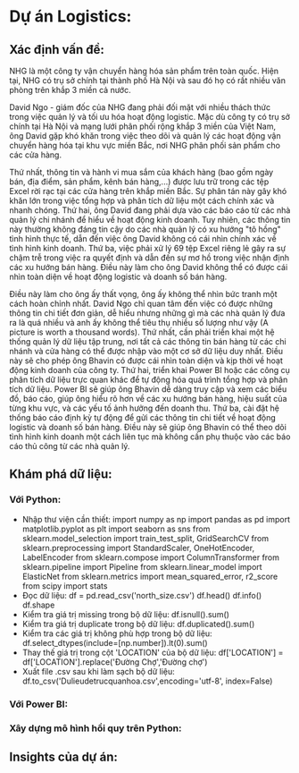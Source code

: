 # Dự án Logistics:
## Xác định vấn đề:

  NHG là một công ty vận chuyển hàng hóa sản phẩm trên toàn quốc. Hiện tại, NHG có trụ sở chính tại thành phố Hà Nội và sau đó họ có rất nhiều văn phòng trên khắp 3 miền cả nước. 

  David Ngo - giám đốc của NHG đang phải đối mặt với nhiều thách thức trong việc quản lý và tối ưu hóa hoạt động logistic. Mặc dù công ty có trụ sở chính tại Hà Nội và mạng lưới phân phối rộng khắp 3 miền của Việt Nam, ông David gặp khó khăn trong việc theo dõi và quản lý các hoạt động vận chuyển hàng hóa tại khu vực miền Bắc, nơi NHG phân phối sản phẩm cho các cửa hàng.

  Thứ nhất, thông tin và hành vi mua sắm của khách hàng (bao gồm ngày bán, địa điểm, sản phẩm, kênh bán hàng,...) được lưu trữ trong các tệp Excel rời rạc tại các cửa hàng trên khắp miền Bắc. Sự phân tán này gây khó khăn lớn trong việc tổng hợp và phân tích dữ liệu một cách chính xác và nhanh chóng. Thứ hai, ông David đang phải dựa vào các báo cáo từ các nhà quản lý chi nhánh để hiểu về hoạt động kinh doanh. Tuy nhiên, các thông tin này thường không đáng tin cậy do các nhà quản lý có xu hướng "tô hồng" tình hình thực tế, dẫn đến việc ông David không có cái nhìn chính xác về tình hình kinh doanh. Thứ ba, việc phải xử lý 69 tệp Excel riêng lẻ gây ra sự chậm trễ trong việc ra quyết định và dẫn đến sự mơ hồ trong việc nhận định các xu hướng bán hàng. Điều này làm cho ông David không thể có được cái nhìn toàn diện về hoạt động logistic và doanh số bán hàng.

  Điều này làm cho ông ấy thất vọng, ông ấy không thể nhìn bức tranh một cách hoàn chỉnh nhất. David Ngo chỉ quan tâm đến việc có được những thông tin chi tiết đơn giản, dễ hiểu nhưng những gì mà các nhà quản lý đưa ra là quá nhiều và anh ấy không thể tiêu thụ nhiều số lượng như vậy (A picture is worth a thousand words). Thứ nhất, cần phải triển khai một hệ thống quản lý dữ liệu tập trung, nơi tất cả các thông tin bán hàng từ các chi nhánh và cửa hàng có thể được nhập vào một cơ sở dữ liệu duy nhất. Điều này sẽ cho phép ông Bhavin có được cái nhìn toàn diện và kịp thời về hoạt động kinh doanh của công ty. Thứ hai, triển khai Power BI hoặc các công cụ phân tích dữ liệu trực quan khác để tự động hóa quá trình tổng hợp và phân tích dữ liệu. Power BI sẽ giúp ông Bhavin dễ dàng truy cập và xem các biểu đồ, báo cáo, giúp ông hiểu rõ hơn về các xu hướng bán hàng, hiệu suất của từng khu vực, và các yếu tố ảnh hưởng đến doanh thu. Thứ ba, cài đặt hệ thống báo cáo định kỳ tự động để gửi các thông tin chi tiết về hoạt động logistic và doanh số bán hàng. Điều này sẽ giúp ông Bhavin có thể theo dõi tình hình kinh doanh một cách liên tục mà không cần phụ thuộc vào các báo cáo thủ công từ các nhà quản lý.

## Khám phá dữ liệu:

### Với Python:
- Nhập thư viện cần thiết:
import numpy as np
import pandas as pd
import matplotlib.pyplot as plt
import seaborn as sns
from sklearn.model_selection import train_test_split, GridSearchCV
from sklearn.preprocessing import StandardScaler, OneHotEncoder, LabelEncoder
from sklearn.compose import ColumnTransformer
from sklearn.pipeline import Pipeline
from sklearn.linear_model import ElasticNet
from sklearn.metrics import mean_squared_error, r2_score
from scipy import stats
- Đọc dữ liệu:
df = pd.read_csv('north_size.csv')
df.head()
df.info()
df.shape
- Kiểm tra giá trị missing trong bộ dữ liệu:
df.isnull().sum()
- Kiểm tra giá trị duplicate trong bộ dữ liệu:
df.duplicated().sum()
- Kiểm tra các giá trị không phù hợp trong bộ dữ liệu:
df.select_dtypes(include=[np.number]).lt(0).sum()
- Thay thế giá trị trong cột 'LOCATION' của bộ dữ liệu:
df['LOCATION'] = df['LOCATION'].replace('Đường Chợ','Đường chợ')
- Xuất file .csv sau khi làm sạch bộ dữ liệu:
df.to_csv('Dulieudetrucquanhoa.csv',encoding='utf-8', index=False)

### Với Power BI:

### Xây dựng mô hình hồi quy trên Python:

## Insights của dự án: 

